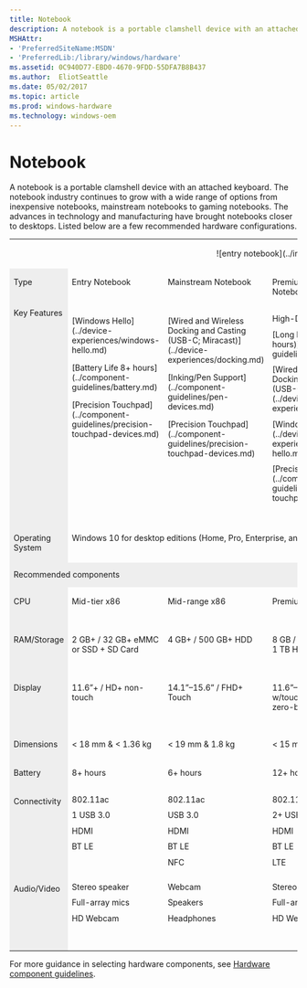 ```yaml
---
title: Notebook
description: A notebook is a portable clamshell device with an attached keyboard.
MSHAttr:
- 'PreferredSiteName:MSDN'
- 'PreferredLib:/library/windows/hardware'
ms.assetid: 0C940D77-EBD0-4670-9FDD-55DFA7B8B437
ms.author:  EliotSeattle
ms.date: 05/02/2017
ms.topic: article
ms.prod: windows-hardware
ms.technology: windows-oem
---
```


# Notebook


A notebook is a portable clamshell device with an attached keyboard. The notebook industry continues to grow with a wide range of options from inexpensive notebooks, mainstream notebooks to gaming notebooks. The advances in technology and manufacturing have brought notebooks closer to desktops. Listed below are a few recommended hardware configurations.

<table>
<tbody valign="top">
<tr>
<td colspan="6">
<p style="text-align: center;">![entry notebook](../images/laptop.png)</p>
</td>
</tr>
<tr>
<td style="width: 90px" bgcolor="EEEEEE">
<p>Type</p>
</td>
<td style="width: 120px;">
<p>Entry Notebook</p>
</td>
<td style="width: 120px;">
<p>Mainstream Notebook</p>
</td>
<td style="width: 120px;">
<p>Premium Ultra-slim Notebook</p>
</td>
<td style="width: 120px;">
<p>Workstation Notebook</p>
</td>
<td style="width: 120px;">
<p>Gaming Notebook</p>
</td>
</tr>
<tr>
<td bgcolor="EEEEEE">Key Features</td>
<td>
<p>[Windows Hello](../device-experiences/windows-hello.md)</p>
<p>[Battery Life 8+ hours](../component-guidelines/battery.md)</p>
<p>[Precision Touchpad](../component-guidelines/precision-touchpad-devices.md)</p>
</td>
<td>
<p>[Wired and Wireless Docking and Casting (USB-C; Miracast)](../device-experiences/docking.md)</p>
<p>[Inking/Pen Support](../component-guidelines/pen-devices.md)</p>
<p>[Precision Touchpad](../component-guidelines/precision-touchpad-devices.md)</p>
</td>
<td>
<p style="margin: .75em 0 .75em 0;">High-DPI (4K)</p>
<p style="margin: .75em 0 .75em 0;">[Long battery life (12+ hours)](../component-guidelines/battery.md)</p>
<p style="margin: .75em 0 .75em 0;">[Wired and Wireless Docking and Casting (USB-C; Miracast)](../device-experiences/docking.md)</p>
<p style="margin: .75em 0 .75em 0;">[Windows Hello](../device-experiences/windows-hello.md)</p>
<p style="margin: .75em 0 .75em 0;">[Precision Touchpad](../component-guidelines/precision-touchpad-devices.md)</p>
</td>
<td style="width: 120px;">
<p style="margin: .75em 0 .75em 0;">[Wired and Wireless Docking and Casting (USB-C; Miracast)](../device-experiences/docking.md)</p>
<p style="margin: .75em 0 .75em 0;">[Inking/Pen Support](../component-guidelines/pen-devices.md)</p>
<p style="margin: .75em 0 .75em 0;">[Precision Touchpad](../component-guidelines/precision-touchpad-devices.md)</p>
</td>
<td>
<p style="margin: .75em 0 .75em 0;">Premium A/V experience (DirectX&nbsp;12; 4K support, display &amp; chipset), premium speakers, chipset support for PlayReady, H/W DRM, H.265 H/W decode/encode)</p>
<p style="margin: .75em 0 .75em 0;">Xbox content, Xbox Controller, Xbox Live</p>
<p style="margin: .75em 0 .75em 0;">[Windows Hello](../device-experiences/windows-hello.md)</p>
<p style="margin: .75em 0 .75em 0;">[Precision Touchpad](../component-guidelines/precision-touchpad-devices.md)</p>
</td>
</tr>
<tr>
<td bgcolor="EEEEEE"><p>Operating System</p></td>
<td colspan="5"><p>Windows&nbsp;10 for desktop editions (Home, Pro, Enterprise, and Education)</p></td>
</tr>
<tr>
<td colspan="6" bgcolor="EEEEEE"><p style="margin: .75em 0 .75em 0;">Recommended components</p></td>
</tr>
<tr>
<td bgcolor="EEEEEE" style="text-align: top"><p>CPU</p></td>
<td><p>Mid-tier x86</p></td>
<td><p>Mid-range x86</p></td>
<td><p>Premium high-end x86</p></td>
<td><p>Premium high-end x86</p></td>
<td><p>Premium high-end x86</p></td>
</tr>
<tr>
<td bgcolor="EEEEEE"><p>RAM/Storage</p></td>
<td><p>2&nbsp;GB+&nbsp;/ 32&nbsp;GB+&nbsp;eMMC or SSD + SD&nbsp;Card</p></td>
<td><p>4&nbsp;GB+&nbsp;/ 500&nbsp;GB+&nbsp;HDD</p></td>
<td><p>8&nbsp;GB&nbsp;/ 256&nbsp;GB&nbsp;SSD or 1&nbsp;TB&nbsp;HD w/SSD cache</p></td>
<td><p>8+&nbsp;GB&nbsp;/ 256&nbsp;GB+&nbsp;SSD or 750&nbsp;GB&ndash;1&nbsp;TB+&nbsp;HDD + SSD&nbsp;cache</p></td>
<td><p>8&nbsp;GB+&nbsp;/ 1&nbsp;TB+&nbsp;HDD + SSD&nbsp;cache</p></td>
</tr>
<tr>
<td bgcolor="EEEEEE">
<p>Display</p>
</td>
<td>
<p>11.6&rdquo;+&nbsp;/ HD+ non-touch</p>
</td>
<td>
<p>14.1&rdquo;&ndash;15.6&rdquo;&nbsp;/ FHD+ Touch</p>
</td>
<td>
<p>11.6&rdquo;&ndash;12.5&rdquo; display w/touch; FHD-WQHD, zero-bezel</p>
</td>
<td>
<p>14&rdquo;&nbsp;/ FHD+</p>
</td>
<td>
<p>14&rdquo;&ndash;19&rdquo;&nbsp;/ FHD &ndash; 4K</p>
<p>Discrete DirectX&nbsp;12 GPU with 2&nbsp;GB&ndash;4&nbsp;GB</p>
</td>
</tr>
<tr>
<td bgcolor="EEEEEE">
<p>Dimensions</p>
</td>
<td>
<p>&lt;&nbsp;18&nbsp;mm&nbsp;&amp; &lt;&nbsp;1.36&nbsp;kg</p>
</td>
<td>
<p>&lt;&nbsp;19&nbsp;mm&nbsp;&amp; 1.8&nbsp;kg</p>
</td>
<td>
<p>&lt;&nbsp;15&nbsp;mm&nbsp;&amp; &lt;&nbsp;.51&nbsp;kgs</p>
</td>
<td>
<p>&lt;&nbsp;20&nbsp;mm&nbsp;&amp; &lt;&nbsp;1.5&nbsp;kg</p>
</td>
<td>
<p>&lt;&nbsp;20&nbsp;mm&nbsp;&amp; &lt;&nbsp;1.5&nbsp;kg</p>
</td>
</tr>
<tr>
<td bgcolor="EEEEEE">
<p>Battery</p>
</td>
<td>
<p>8+ hours</p>
</td>
<td>
<p>6+ hours</p>
</td>
<td>
<p>12+ hours</p>
</td>
<td>
<p>-</p>
</td>
<td>
<p>-</p>
</td>
</tr>
<tr>
<td bgcolor="EEEEEE">
<p>Connectivity</p>
</td>
<td>
<p style="margin: .75em 0 .75em 0;">802.11ac</p>
<p style="margin: .75em 0 .75em 0;">1&nbsp;USB&nbsp;3.0</p>
<p style="margin: .75em 0 .75em 0;">HDMI</p>
<p style="margin: .75em 0 .75em 0;">BT LE</p>
</td>
<td>
<p style="margin: .75em 0 .75em 0;">802.11ac</p>
<p style="margin: .75em 0 .75em 0;">USB&nbsp;3.0</p>
<p style="margin: .75em 0 .75em 0;">HDMI</p>
<p style="margin: .75em 0 .75em 0;">BT&nbsp;LE</p>
<p style="margin: .75em 0 .75em 0;">NFC</p>
</td>
<td>
<p style="margin: .75em 0 .75em 0;">802.11ac</p>
<p style="margin: .75em 0 .75em 0;">2+&nbsp;USB&nbsp;3.<em>x</em></p>
<p style="margin: .75em 0 .75em 0;">HDMI</p>
<p style="margin: .75em 0 .75em 0;">BT&nbsp;LE</p>
<p style="margin: .75em 0 .75em 0;">LTE</p>
</td>
<td>
<p style="margin: .75em 0 .75em 0;">802.11ac</p>
<p style="margin: .75em 0 .75em 0;">1&nbsp;USB&nbsp;3.0</p>
<p style="margin: .75em 0 .75em 0;">HDMI</p>
<p style="margin: .75em 0 .75em 0;">BT&nbsp;LE</p>
</td>
<td>
<p style="margin: .75em 0 .75em 0;">802.11ac</p>
<p style="margin: .75em 0 .75em 0;">1&nbsp;USB&nbsp;3.0</p>
<p style="margin: .75em 0 .75em 0;">HDMI</p>
<p style="margin: .75em 0 .75em 0;">BT&nbsp;LE</p>
<p style="margin: .75em 0 .75em 0;">LTE</p>
</td>
</tr>
<tr>
<td bgcolor="EEEEEE">
<p>Audio/Video</p>
</td>
<td>
<p style="margin: .75em 0 .75em 0;">Stereo speaker</p>
<p style="margin: .75em 0 .75em 0;">Full-array mics</p>
<p style="margin: .75em 0 .75em 0;">HD Webcam</p>
</td>
<td>
<p style="margin: .75em 0 .75em 0;">Webcam</p>
<p style="margin: .75em 0 .75em 0;">Speakers</p>
<p style="margin: .75em 0 .75em 0;">Headphones</p>
</td>
<td>
<p style="margin: .75em 0 .75em 0;">Stereo speaker</p>
<p style="margin: .75em 0 .75em 0;">Full-array mics</p>
<p style="margin: .75em 0 .75em 0;">HD Webcam</p>
</td>
<td>
<p style="margin: .75em 0 .75em 0;">Premium sound</p>
<p style="margin: .75em 0 .75em 0;">HD Webcam</p>
<p style="margin: .75em 0 .75em 0;">Full-array mics</p>
<p>&nbsp;</p>
</td>
<td>
<p style="margin: .75em 0 .75em 0;">Premium sound</p>
<p style="margin: .75em 0 .75em 0;">HD Webcam</p>
<p style="margin: .75em 0 .75em 0;">Full-array mics</p>
</td>
</tr>
</tbody>
</table>


For more guidance in selecting hardware components, see [Hardware component guidelines](../component-guidelines/components.md).



